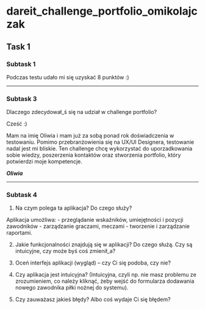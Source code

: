 # dareit_challenge_portfolio_omikolajczak


## Task 1


### Subtask 1
Podczas testu udało mi się uzyskać 8 punktów :)

---

### Subtask 3
Dlaczego zdecydował_ś się na udział w challenge portfolio?

Cześć :) 

Mam na imię Oliwia i mam już za sobą ponad rok doświadczenia w testowaniu. Pomimo przebranżowienia się na UX/UI Designera, testowanie nadal jest mi bliskie. Ten challenge chcę wykorzystać do uporzadkowania sobie wiedzy, poszerzenia kontaktów oraz stworzenia portfolio, który potwierdzi moje kompetencje. 

***Oliwia***

---

### Subtask 4

1. Na czym polega ta aplikacja? Do czego służy?

  Aplikacja umożliwa:
    - przeglądanie wskaźników, umiejętności i pozycji zawodników
    - zarządzanie graczami, meczami 
    - tworzenie i zarządzanie raportami.

2. Jakie funkcjonalności znajdują się w aplikacji? Do czego służą. Czy są intuicyjne, czy może byś coś zmienił_a?


3. Oceń interfejs aplikacji (wygląd) – czy Ci się podoba, czy nie?


4. Czy aplikacja jest intuicyjna? (Intuicyjna, czyli np. nie masz problemu ze zrozumieniem, co należy kliknąć, żeby wejść do formularza dodawania nowego zawodnika piłki nożnej do systemu).


5. Czy zauważasz jakieś błędy? Albo coś wydaje Ci się błędem?
